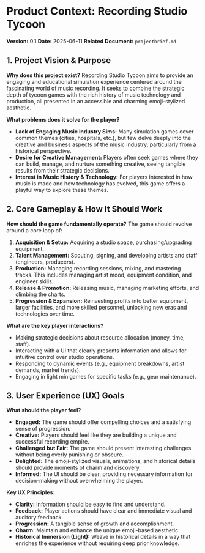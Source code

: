 # Product Context: Recording Studio Tycoon

**Version:** 0.1
**Date:** 2025-06-11
**Related Document:** `projectbrief.md`

## 1. Project Vision & Purpose

**Why does this project exist?**
Recording Studio Tycoon aims to provide an engaging and educational simulation experience centered around the fascinating world of music recording. It seeks to combine the strategic depth of tycoon games with the rich history of music technology and production, all presented in an accessible and charming emoji-stylized aesthetic.

**What problems does it solve for the player?**
*   **Lack of Engaging Music Industry Sims:** Many simulation games cover common themes (cities, hospitals, etc.), but few delve deeply into the creative and business aspects of the music industry, particularly from a historical perspective.
*   **Desire for Creative Management:** Players often seek games where they can build, manage, and nurture something creative, seeing tangible results from their strategic decisions.
*   **Interest in Music History & Technology:** For players interested in how music is made and how technology has evolved, this game offers a playful way to explore these themes.

## 2. Core Gameplay & How It Should Work

**How should the game fundamentally operate?**
The game should revolve around a core loop of:
1.  **Acquisition & Setup:** Acquiring a studio space, purchasing/upgrading equipment.
2.  **Talent Management:** Scouting, signing, and developing artists and staff (engineers, producers).
3.  **Production:** Managing recording sessions, mixing, and mastering tracks. This includes managing artist mood, equipment condition, and engineer skills.
4.  **Release & Promotion:** Releasing music, managing marketing efforts, and climbing the charts.
5.  **Progression & Expansion:** Reinvesting profits into better equipment, larger facilities, and more skilled personnel, unlocking new eras and technologies over time.

**What are the key player interactions?**
*   Making strategic decisions about resource allocation (money, time, staff).
*   Interacting with a UI that clearly presents information and allows for intuitive control over studio operations.
*   Responding to dynamic events (e.g., equipment breakdowns, artist demands, market trends).
*   Engaging in light minigames for specific tasks (e.g., gear maintenance).

## 3. User Experience (UX) Goals

**What should the player feel?**
*   **Engaged:** The game should offer compelling choices and a satisfying sense of progression.
*   **Creative:** Players should feel like they are building a unique and successful recording empire.
*   **Challenged but Fair:** The game should present interesting challenges without being overly punishing or obscure.
*   **Delighted:** The emoji-stylized visuals, animations, and historical details should provide moments of charm and discovery.
*   **Informed:** The UI should be clear, providing necessary information for decision-making without overwhelming the player.

**Key UX Principles:**
*   **Clarity:** Information should be easy to find and understand.
*   **Feedback:** Player actions should have clear and immediate visual and auditory feedback.
*   **Progression:** A tangible sense of growth and accomplishment.
*   **Charm:** Maintain and enhance the unique emoji-based aesthetic.
*   **Historical Immersion (Light):** Weave in historical details in a way that enriches the experience without requiring deep prior knowledge.

